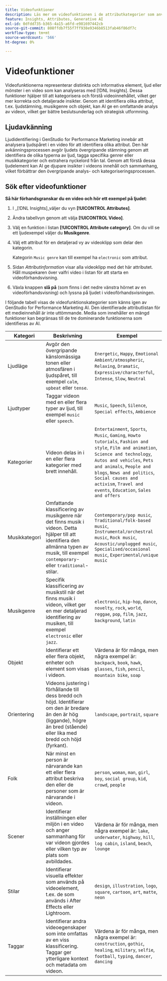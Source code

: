 ```yaml
---
title: Videofunktioner
description: Läs mer om videofunktionen i de attributkategorier som används i GenStudio for Performance Marketing.
feature: Insights, Attributes, Generative AI
exl-id: 0dfdd735-b365-4a15-a6fd-e981697442cb
source-git-commit: 808ffdb7f55f7ff938e9346b8513fab46f86df7c
workflow-type: tm+mt
source-wordcount: '566'
ht-degree: 0%

---
```


# Videofunktioner

Videofunktionerna representerar distinkta och informativa element, ljud eller mönster i en video som kan analyseras med [!DNL Insights]. Dessa funktioner hjälper till att kategorisera och förstå videoinnehållet, vilket ger mer korrekta och detaljerade insikter. Genom att identifiera olika attribut, t.ex. ljudstämning, musikgenre och objekt, kan AI ge en omfattande analys av videon, vilket ger bättre beslutsunderlag och strategisk utformning.

## Ljudavkänning

Ljudidentifiering i GenStudio for Performance Marketing innebär att analysera ljudspåret i en video för att identifiera olika attribut. Den här avkänningsprocessen avgör ljudets övergripande stämning genom att identifiera de olika typerna av ljud, tagga specifika genrer eller musikkategorier och extrahera nyckelord från tal. Genom att förstå dessa ljudelement kan AI ge djupare insikter i videons innehåll och sammanhang, vilket förbättrar den övergripande analys- och kategoriseringsprocessen.

## Sök efter videofunktioner

**Så här förhandsgranskar du en video och hör ett exempel på ljudet**:

1. I _[!DNL Insights]_väljer du vyn **[!UICONTROL Attributes]**.

1. Ändra tabellvyn genom att välja **[!UICONTROL Video]**.

1. Välj en funktion i listan **[!UICONTROL Attribute category]**. Om du vill se ett ljudexempel väljer du **Musikgenre**.

1. Välj ett attribut för en detaljerad vy av videoklipp som delar den kategorin.

   Kategorin `Music genre` kan till exempel ha `electronic` som attribut.

1. Sidan _Attributinformation_ visar alla videoklipp med det här attributet. Håll muspekaren över valfri video i listan för att starta en videoförhandsvisning.

1. Växla knappen **slå på** (som finns i det nedre vänstra hörnet av en videoförhandsvisning) och lyssna på ljudet i videoförhandsvisningen.

I följande tabell visas de videofunktionskategorier som känns igen av GenStudio for Performance Marketing AI. Den identifierade attributlistan för ett medieinnehåll är inte uttömmande. Media som innehåller en mängd funktioner kan begränsas till de tre dominerande funktionerna som identifieras av AI.

<!-- For the writer: turn off word wrap to work with these tables. Option + Z -->

| Kategori | Beskrivning | Exempel |
| ------------------- | ------------------------------------------------------------------------------------------------------------ | --------------------------------------------------------------------------------------- |
| Ljudläge | Avgör den övergripande känslomässiga tonen eller atmosfären i ljudspåret, till exempel `calm`, `upbeat` eller `tense`. | `Energetic`, `Happy`, `Emotional Ambient/atmospheric`, `Relaxing`, `Dramatic`, `Expressive/characterful`, `Intense`, `Slow`, `Neutral` |
| Ljudtyper | Taggar videon med en eller flera typer av ljud, till exempel `music` eller `speech`. | `Music`, `Speech`, `Silence`, `Special effects`, `Ambience` |
| Kategorier | Videon delas in i en eller flera kategorier med brett innehåll. | `Entertainment`, `Sports`, `Music`, `Gaming`, `Howto tutorials`, `Fashion and style`, `Film and animation`, `Science and technology`, `Autos and vehicles`, `Pets and animals`, `People and blogs`, `News and politics`, `Social causes and activism`, `Travel and events`, `Education`, `Sales and offers` |
| Musikkategori | Omfattande klassificering av musikgenre när det finns musik i videon. Detta hjälper till att identifiera den allmänna typen av musik, till exempel `contemporary`- eller `traditional`-stilar. | `Contemporary/pop music`, `Traditional/folk-based music`, `Instrumental/orchestral music`, `Rock music`, `Acoustic/unplugged music`, `Specialised/occasional music`, `Experimental/unique music` |
| Musikgenre | Specifik klassificering av musikstil när det finns musik i videon, vilket ger en mer detaljerad identifiering av musiken, till exempel `electronic` eller `jazz`. | `electronic`, `hip-hop`, `dance`, `novelty`, `rock`, `world`, `reggae`, `pop`, `film`, `jazz`, `background`, `latin` |
| Objekt | Identifierar ett eller flera objekt, enheter och element som visas i videon. | Värdena är för många, men några exempel är: `backpack`, `book`, `hawk`, `glasses`, `fish`, `pencil`, `mountain bike`, `soap` |
| Orientering | Videons justering i förhållande till dess bredd och höjd. Identifierar om den är bredare än den är hög (liggande), högre än bred (stående) eller lika med bredd och höjd (fyrkant). | `landscape`, `portrait`, `square` |
| Folk | När minst en person är närvarande kan ett eller flera attribut beskriva den eller de personer som är närvarande i videon. | `person`, `woman`, `man`, `girl`, `boy`, `social group`, `kid`, `crowd`, `people` |
| Scener | Identifierar inställningen eller miljön i en video och anger sammanhang för var videon gjordes eller vilken typ av plats som avbildades. | Värdena är för många, men några exempel är: `lake`, `underwater`, `highway`, `hill`, `log cabin`, `island`, `beach`, `lounge` |
| Stilar | Identifierar visuella effekter som används på videoelement, t.ex. de som används i After Effects eller Lightroom. | `design`, `illustration`, `logo`, `square`, `cartoon`, `art`, `matte`, `neon` |
| Taggar | Identifierar andra videoegenskaper som inte omfattas av en viss klassificering. Taggar ger ytterligare kontext och metadata om videon. | Värdena är för många, men några exempel är: `construction`, `gothic`, `healing`, `military`, `selfie`, `football`, `typing`, `dancer`, `dancing` |
